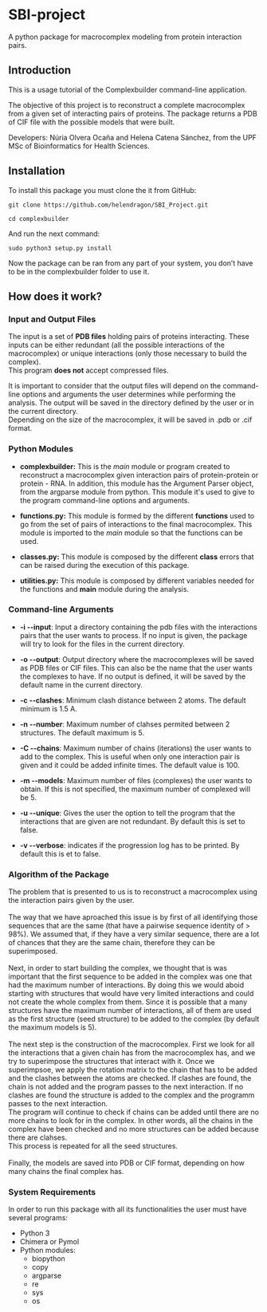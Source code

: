 # SBI-project

A python package for macrocomplex modeling from protein interaction pairs.

## Introduction

This is a usage tutorial of the Complexbuilder command-line application.

The objective of this project is to reconstruct a complete macrocomplex from a given set of interacting pairs of proteins. The package returns a PDB of CIF file with the possible models that were built.

Developers: Núria Olvera Ocaña and Helena Catena Sánchez, from the UPF MSc of Bioinformatics for Health Sciences.


## Installation

To install this package you must clone the it from GitHub:

    git clone https://github.com/helendragon/SBI_Project.git

    cd complexbuilder

And run the next command:

    sudo python3 setup.py install

Now the package can be ran from any part of your system, you don’t have to be in the complexbuilder folder to use it.

## How does it work?

### Input and Output Files

The input is a set of __PDB files__ holding pairs of proteins interacting. These inputs can be either redundant (all the possible interactions of the macrocomplex) or unique interactions (only those necessary to build the complex). <br />
This program __does not__ accept compressed files.

It is important to consider that the output files will depend on the command-line options and arguments the user determines while performing the analysis.
The output will be saved in the directory defined by the user or in the current directory. <br />
Depending on the size of the macrocomplex, it will be saved in .pdb or .cif format.

### Python Modules

* __complexbuilder:__ This is the _main_ module or program created to reconstruct a macrocomplex given interaction pairs of protein-protein or protein - RNA.
In addition, this module has the Argument Parser object, from the argparse module from python. This module it's used to give to the program command-line options and arguments. 

* __functions.py:__ This module is formed by the different __functions__ used to go from the set of pairs of interactions to the final macrocomplex. This module is imported to the _main_ module so that the functions can be used.

* __classes.py:__ This module is composed by the different __class__ errors that can be raised during the execution of this package.

* __utilities.py:__ This module is composed by different variables needed for the functions and __main__ module during the analysis.

### Command-line Arguments

* __-i --input__: Input a directory containing the pdb files with the interactions pairs that the user wants to process. If no input is given, the package will try to look for the files in the current directory.

* __-o --output__: Output directory where the macrocomplexes will be saved as PDB files or CIF files. This can also be the name that the user wants the complexes to have. If no output is defined, it will be saved by the default name in the current directory.

* __-c --clashes__: Minimum clash distance between 2 atoms. The default minimum is 1.5 A.

* __-n --number__: Maximum number of clahses permited between 2 structures. The default maximum is 5.

* __-C --chains__: Maximum number of chains (iterations) the user wants to add to the complex. This is useful when only one interaction pair is given and it could be added infinite times. The default value is 100.

* __-m --models__: Maximum number of files (complexes) the user wants to obtain. If this is not specified, the maximum number of complexed will be 5.

* __-u --unique__: Gives the user the option to tell the program that the interactions that are given are not redundant. By default this is set to false.

* __-v --verbose__: indicates if the progression log has to be printed. By default this is et to false.

### Algorithm of the Package

The problem that is presented to us is to reconstruct a macrocomplex using the interaction pairs given by the user. <br /> <br />
The way that we have aproached this issue is by first of all identifying those sequences that are the same (that have a pairwise sequence identity of > 98%). We assumed that, if they have a very similar sequence, there are a lot of chances that they are the same chain, therefore they can be superimposed. <br /><br />
Next, in order to start building the complex, we thought that is was important that the first sequence to be added in the complex was one that had the maximum number of interactions. By doing this we would aboid starting with structures that would have very limited interactions and could not create the whole complex from them. Since it is possible that a many structures have the maximum number of interactions, all of them are used as the first structure (seed structure) to be added to the complex (by default the maximum models is 5). <br /><br />
The next step is the construction of the macrocomplex. First we look for all the interactions that a given chain has from the macrocomplex has, and we try to superimpose the structures that interact with it. Once we superimpsoe, we apply the rotation matrix to the chain that has to be added and the clashes between the atoms are checked. If clashes are found, the chain is not added and the program passes to the next interaction. If no clashes are found the structure is added to the complex and the programm passes to the next interaction. <br />
The program will continue to check if chains can be added until there are no more chains to look for in the complex. In other words, all the chains in the complex have been checked and no more structures can be added because there are clahses. <br />
This process is repeated for all the seed structures. <br /><br />
Finally, the models are saved into PDB or CIF format, depending on how many chains the final complex has. 

### System Requirements

In order to run this package with all its functionalities the user must have several programs:
* Python 3
* Chimera or Pymol
* Python modules:
    * biopython
    * copy
    * argparse
    * re
    * sys
    * os



